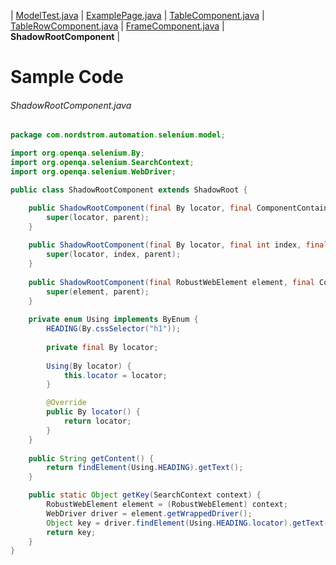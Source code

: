 | [ModelTest.java](ModelTest.md) | [ExamplePage.java](ExamplePage.md) | [TableComponent.java](TableComponent.md) | [TableRowComponent.java](TableRowComponent.md) | [FrameComponent.java](FrameComponent.md) | **ShadowRootComponent** |

# Sample Code

###### ShadowRootComponent.java
```java
package com.nordstrom.automation.selenium.model;

import org.openqa.selenium.By;
import org.openqa.selenium.SearchContext;
import org.openqa.selenium.WebDriver;

public class ShadowRootComponent extends ShadowRoot {

    public ShadowRootComponent(final By locator, final ComponentContainer parent) {
        super(locator, parent);
    }
    
    public ShadowRootComponent(final By locator, final int index, final ComponentContainer parent) {
        super(locator, index, parent);
    }
    
    public ShadowRootComponent(final RobustWebElement element, final ComponentContainer parent) {
        super(element, parent);
    }
    
    private enum Using implements ByEnum {
        HEADING(By.cssSelector("h1"));
        
        private final By locator;
        
        Using(By locator) {
            this.locator = locator;
        }

        @Override
        public By locator() {
            return locator;
        }
    }
    
    public String getContent() {
        return findElement(Using.HEADING).getText();
    }

    public static Object getKey(SearchContext context) {
        RobustWebElement element = (RobustWebElement) context;
        WebDriver driver = element.getWrappedDriver();
        Object key = driver.findElement(Using.HEADING.locator).getText();
        return key;
    }
}
```